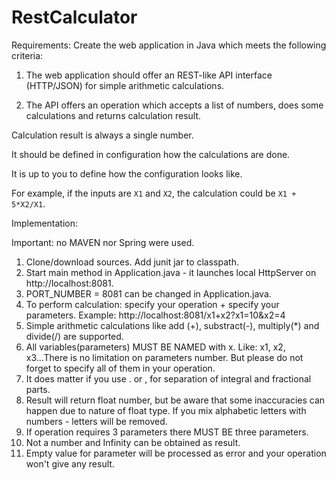 # RestCalculator

Requirements:
Create the web application in Java which meets the following criteria:

1) The web application should offer an REST-like API interface (HTTP/JSON) for simple arithmetic calculations.

2) The API offers an operation which accepts a list of numbers, does some calculations and returns calculation result.

Calculation result is always a single number.

It should be defined in configuration how the calculations are done.

It is up to you to define how the configuration looks like.


For example, if the inputs are `X1` and `X2`, the calculation could be `X1 + 5*X2/X1`.

Implementation:

Important: no MAVEN nor Spring were used.

1. Clone/download sources. Add junit jar to classpath.
2. Start main method in Application.java - it launches local HttpServer on http://localhost:8081.
3. PORT_NUMBER = 8081 can be changed in Application.java.
4. To perform calculation: specify your operation + specify your parameters. Example: http://localhost:8081/x1+x2?x1=10&x2=4
5. Simple arithmetic calculations like add (+), substract(-), multiply(*) and divide(/) are supported.
6. All variables(parameters) MUST BE NAMED with x. Like: x1, x2, x3...There is no limitation on parameters number. But please do not forget to specify all of them in your operation.
7. It does matter if you use . or , for separation of integral and fractional parts.
8. Result will return float number, but be aware that some inaccuracies can happen due to nature of float type. If you mix alphabetic letters with numbers - letters will be removed.
9. If operation requires 3 parameters there MUST BE three parameters.
10. Not a number and Infinity can be obtained as result.
11. Empty value for parameter will be processed as error and your operation won't give any result.
